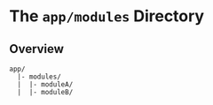 # The `app/modules` Directory

## Overview

```
app/
  |- modules/
  |  |- moduleA/
  |  |- moduleB/
```